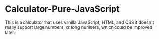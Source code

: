 # Calculator-Pure-JavaScript
This is a calculator that uses vanilla JavaScript, HTML, and CSS it doesn't really support large numbers, or long numbers, which could be improved later.
